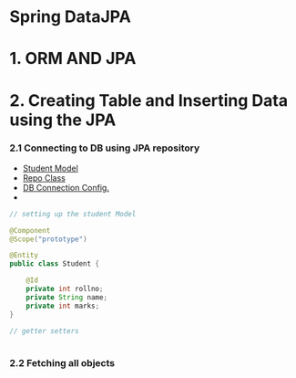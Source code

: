 # Spring DataJPA


# 1. ORM AND JPA

# 2. Creating Table and Inserting Data using the JPA

### 2.1 Connecting to DB using JPA repository

- [Student Model](src/main/java/com/jspring6/springdatajpaproject/model/Student.java)
- [Repo Class](src/main/java/com/jspring6/springdatajpaproject/StudentRepo.java)
- [ DB Connection Config. ](src/main/resources/application.properties)
- 

```java
// setting up the student Model 

@Component
@Scope("prototype")

@Entity
public class Student {

    @Id
    private int rollno;
    private String name;
    private int marks;
}
    
// getter setters     
    
```
### 2.2 Fetching all objects  
